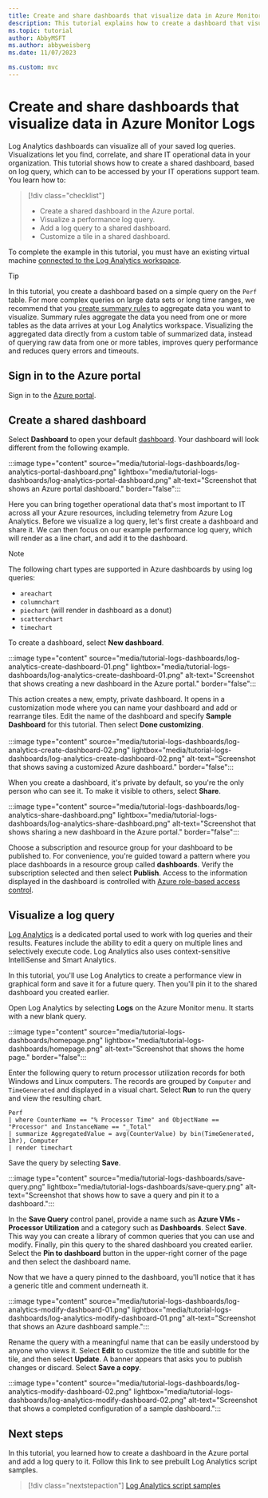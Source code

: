 ```yaml
---
title: Create and share dashboards that visualize data in Azure Monitor Logs
description: This tutorial explains how to create a dashboard that visualizes data based on a query that you run in Azure Monitor Logs.
ms.topic: tutorial
author: AbbyMSFT
ms.author: abbyweisberg
ms.date: 11/07/2023

ms.custom: mvc
---
```


# Create and share dashboards that visualize data in Azure Monitor Logs

Log Analytics dashboards can visualize all of your saved log queries. Visualizations let you find, correlate, and share IT operational data in your organization. This tutorial shows how to create a shared dashboard, based on log query, which can to be accessed by your IT operations support team. You learn how to:

> [!div class="checklist"]
> * Create a shared dashboard in the Azure portal.
> * Visualize a performance log query.
> * Add a log query to a shared dashboard.
> * Customize a tile in a shared dashboard.

To complete the example in this tutorial, you must have an existing virtual machine [connected to the Log Analytics workspace](../vm/monitor-virtual-machine.md).

> [!TIP]
> In this tutorial, you create a dashboard based on a simple query on the `Perf` table. For more complex queries on large data sets or long time ranges, we recommend that you [create summary rules](../logs/summary-rules.md) to aggregate data you want to visualize. Summary rules aggregate the data you need from one or more tables as the data arrives at your Log Analytics workspace. Visualizing the aggregated data directly from a custom table of summarized data, instead of querying raw data from one or more tables, improves query performance and reduces query errors and timeouts.

## Sign in to the Azure portal
Sign in to the [Azure portal](https://portal.azure.com).

## Create a shared dashboard
Select **Dashboard** to open your default [dashboard](/azure/azure-portal/azure-portal-dashboards). Your dashboard will look different from the following example.
<!-- convertborder later -->
:::image type="content" source="media/tutorial-logs-dashboards/log-analytics-portal-dashboard.png" lightbox="media/tutorial-logs-dashboards/log-analytics-portal-dashboard.png" alt-text="Screenshot that shows an Azure portal dashboard." border="false":::

Here you can bring together operational data that's most important to IT across all your Azure resources, including telemetry from Azure Log Analytics. Before we visualize a log query, let's first create a dashboard and share it. We can then focus on our example performance log query, which will render as a line chart, and add it to the dashboard.

> [!NOTE]
> The following chart types are supported in Azure dashboards by using log queries:
> - `areachart`
> - `columnchart`
> - `piechart` (will render in dashboard as a donut)
> - `scatterchart`
> - `timechart`

To create a dashboard, select **New dashboard**.
<!-- convertborder later -->
:::image type="content" source="media/tutorial-logs-dashboards/log-analytics-create-dashboard-01.png" lightbox="media/tutorial-logs-dashboards/log-analytics-create-dashboard-01.png" alt-text="Screenshot that shows creating a new dashboard in the Azure portal." border="false":::

This action creates a new, empty, private dashboard. It opens in a customization mode where you can name your dashboard and add or rearrange tiles. Edit the name of the dashboard and specify **Sample Dashboard** for this tutorial. Then select **Done customizing**.<br><br> <!-- convertborder later -->:::image type="content" source="media/tutorial-logs-dashboards/log-analytics-create-dashboard-02.png" lightbox="media/tutorial-logs-dashboards/log-analytics-create-dashboard-02.png" alt-text="Screenshot that shows saving a customized Azure dashboard." border="false":::

When you create a dashboard, it's private by default, so you're the only person who can see it. To make it visible to others, select **Share**.
<!-- convertborder later -->
:::image type="content" source="media/tutorial-logs-dashboards/log-analytics-share-dashboard.png" lightbox="media/tutorial-logs-dashboards/log-analytics-share-dashboard.png" alt-text="Screenshot that shows sharing a new dashboard in the Azure portal." border="false":::

Choose a subscription and resource group for your dashboard to be published to. For convenience, you're guided toward a pattern where you place dashboards in a resource group called **dashboards**. Verify the subscription selected and then select **Publish**. Access to the information displayed in the dashboard is controlled with [Azure role-based access control](/azure/role-based-access-control/role-assignments-portal).

## Visualize a log query
[Log Analytics](../logs/log-analytics-tutorial.md) is a dedicated portal used to work with log queries and their results. Features include the ability to edit a query on multiple lines and selectively execute code. Log Analytics also uses context-sensitive IntelliSense and Smart Analytics. 

In this tutorial, you'll use Log Analytics to create a performance view in graphical form and save it for a future query. Then you'll pin it to the shared dashboard you created earlier.

Open Log Analytics by selecting **Logs** on the Azure Monitor menu. It starts with a new blank query.
<!-- convertborder later -->
:::image type="content" source="media/tutorial-logs-dashboards/homepage.png" lightbox="media/tutorial-logs-dashboards/homepage.png" alt-text="Screenshot that shows the home page." border="false":::

Enter the following query to return processor utilization records for both Windows and Linux computers. The records are grouped by `Computer` and `TimeGenerated` and displayed in a visual chart. Select **Run** to run the query and view the resulting chart.

```Kusto
Perf 
| where CounterName == "% Processor Time" and ObjectName == "Processor" and InstanceName == "_Total" 
| summarize AggregatedValue = avg(CounterValue) by bin(TimeGenerated, 1hr), Computer 
| render timechart
```

Save the query by selecting **Save**.

:::image type="content" source="media/tutorial-logs-dashboards/save-query.png" lightbox="media/tutorial-logs-dashboards/save-query.png" alt-text="Screenshot that shows how to save a query and pin it to a dashboard.":::

In the **Save Query** control panel, provide a name such as **Azure VMs - Processor Utilization** and a category such as **Dashboards**. Select **Save**. This way you can create a library of common queries that you can use and modify. Finally, pin this query to the shared dashboard you created earlier. Select the **Pin to dashboard** button in the upper-right corner of the page and then select the dashboard name.

Now that we have a query pinned to the dashboard, you'll notice that it has a generic title and comment underneath it.

:::image type="content" source="media/tutorial-logs-dashboards/log-analytics-modify-dashboard-01.png" lightbox="media/tutorial-logs-dashboards/log-analytics-modify-dashboard-01.png" alt-text="Screenshot that shows an Azure dashboard sample.":::

 Rename the query with a meaningful name that can be easily understood by anyone who views it. Select **Edit** to customize the title and subtitle for the tile, and then select **Update**. A banner appears that asks you to publish changes or discard. Select **Save a copy**.

:::image type="content" source="media/tutorial-logs-dashboards/log-analytics-modify-dashboard-02.png" lightbox="media/tutorial-logs-dashboards/log-analytics-modify-dashboard-02.png" alt-text="Screenshot that shows a completed configuration of a sample dashboard.":::

## Next steps
In this tutorial, you learned how to create a dashboard in the Azure portal and add a log query to it. Follow this link to see prebuilt Log Analytics script samples.

> [!div class="nextstepaction"]
> [Log Analytics script samples](../logs/queries.md)
